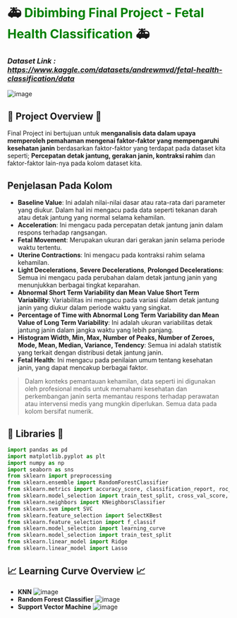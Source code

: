 # 🚑 <font color="green"> Dibimbing Final Project - Fetal Health Classification </font> 🚑

### *Dataset Link : https://www.kaggle.com/datasets/andrewmvd/fetal-health-classification/data*

![image](https://github.com/hanyprayitno/Dibimbing-Final-Project---Fetal-Health-Classification/assets/153416155/02afd540-aa58-4fc7-83bc-ec2bd70df089)

## 🔎 **Project Overview** 🔎
Final Project ini bertujuan untuk **menganalisis data dalam upaya memperoleh pemahaman mengenai faktor-faktor yang mempengaruhi kesehatan janin** berdasarkan faktor-faktor yang terdapat pada dataset kita seperti; **Percepatan detak jantung, gerakan janin, kontraksi rahim** dan faktor-faktor lain-nya pada kolom dataset kita.

## **Penjelasan Pada Kolom**
- **Baseline Value**: Ini adalah nilai-nilai dasar atau rata-rata dari parameter yang diukur. Dalam hal ini mengacu pada data seperti tekanan darah atau detak jantung yang normal selama kehamilan.
- **Acceleration**: Ini mengacu pada percepatan detak jantung janin dalam respons terhadap rangsangan.
- **Fetal Movement**: Merupakan ukuran dari gerakan janin selama periode waktu tertentu.
- **Uterine Contractions**: Ini mengacu pada kontraksi rahim selama kehamilan.
- **Light Decelerations**, **Severe Decelerations**, **Prolonged Decelerations**: Semua ini mengacu pada perubahan dalam detak jantung janin yang menunjukkan berbagai tingkat keparahan.
- **Abnormal Short Term Variability dan Mean Value Short Term Variability**: Variabilitas ini mengacu pada variasi dalam detak jantung janin yang diukur dalam periode waktu yang singkat.
- **Percentage of Time with Abnormal Long Term Variability dan Mean Value of Long Term Variability**: Ini adalah ukuran variabilitas detak jantung janin dalam jangka waktu yang lebih panjang.
- **Histogram Width, Min, Max, Number of Peaks, Number of Zeroes, Mode, Mean, Median, Variance, Tendency**: Semua ini adalah statistik yang terkait dengan distribusi detak jantung janin.
- **Fetal Health**: Ini mengacu pada penilaian umum tentang kesehatan janin, yang dapat mencakup berbagai faktor.

> Dalam konteks pemantauan kehamilan, data seperti ini digunakan oleh profesional medis untuk memahami kesehatan dan perkembangan janin serta memantau respons terhadap perawatan atau intervensi medis yang mungkin diperlukan.
> Semua data pada kolom bersifat numerik.

## 📒 **Libraries** 📒
```python
import pandas as pd
import matplotlib.pyplot as plt
import numpy as np
import seaborn as sns
from sklearn import preprocessing
from sklearn.ensemble import RandomForestClassifier
from sklearn.metrics import accuracy_score, classification_report, roc_auc_score, confusion_matrix
from sklearn.model_selection import train_test_split, cross_val_score, GridSearchCV, ShuffleSplit
from sklearn.neighbors import KNeighborsClassifier
from sklearn.svm import SVC
from sklearn.feature_selection import SelectKBest
from sklearn.feature_selection import f_classif
from sklearn.model_selection import learning_curve
from sklearn.model_selection import train_test_split
from sklearn.linear_model import Ridge
from sklearn.linear_model import Lasso
```

## 📈 **Learning Curve Overview** 📈
- **KNN**
![image](https://github.com/hanyprayitno/Dibimbing-Final-Project---Fetal-Health-Classification/assets/153416155/4ffbb8b2-8bbc-46cd-a1c0-d7665e672c0f)
- **Random Forest Classifier**
![image](https://github.com/hanyprayitno/Dibimbing-Final-Project---Fetal-Health-Classification/assets/153416155/2d0804df-d6c8-42a1-82c3-5d48e92b88f4)
- **Support Vector Machine**
![image](https://github.com/hanyprayitno/Dibimbing-Final-Project---Fetal-Health-Classification/assets/153416155/5dd5fd5c-effd-4290-b959-73c0953551e5)
